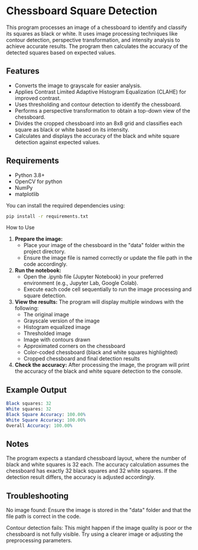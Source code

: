 # Chessboard Square Detection
 
This program processes an image of a chessboard to identify and classify its squares as black or white. It uses image processing techniques like contour detection, perspective transformation, and intensity analysis to achieve accurate results. The program then calculates the accuracy of the detected squares based on expected values.

## Features

- Converts the image to grayscale for easier analysis.
- Applies Contrast Limited Adaptive Histogram Equalization (CLAHE) for improved contrast.
- Uses thresholding and contour detection to identify the chessboard.
- Performs a perspective transformation to obtain a top-down view of the chessboard.
- Divides the cropped chessboard into an 8x8 grid and classifies each square as black or white based on its intensity.
- Calculates and displays the accuracy of the black and white square detection against expected values.

## Requirements

- Python 3.8+
- OpenCV for python
- NumPy
- matplotlib

You can install the required dependencies using:
```bash
pip install -r requirements.txt
```

How to Use
1. **Prepare the image:**
    - Place your image of the chessboard in the "data" folder within the project directory.
    - Ensure the image file is named correctly or update the file path in the code accordingly.
2. **Run the notebook:**
    - Open the .ipynb file (Jupyter Notebook) in your preferred environment (e.g., Jupyter Lab, Google Colab).
    - Execute each code cell sequentially to run the image processing and square detection.
3. **View the results:** The program will display multiple windows with the following:
    - The original image
    - Grayscale version of the image
    - Histogram equalized image
    - Thresholded image
    - Image with contours drawn
    - Approximated corners on the chessboard
    - Color-coded chessboard (black and white squares highlighted)
    - Cropped chessboard and final detection results
4. **Check the accuracy:** After processing the image, the program will print the accuracy of the black and white square detection to the console.

## Example Output

```mathematica
Black squares: 32
White squares: 32
Black Square Accuracy: 100.00%
White Square Accuracy: 100.00%
Overall Accuracy: 100.00%
```

## Notes
The program expects a standard chessboard layout, where the number of black and white squares is 32 each.
The accuracy calculation assumes the chessboard has exactly 32 black squares and 32 white squares. If the detection result differs, the accuracy is adjusted accordingly.

## Troubleshooting
No image found: Ensure the image is stored in the "data" folder and that the file path is correct in the code.

Contour detection fails: This might happen if the image quality is poor or the chessboard is not fully visible. Try using a clearer image or adjusting the preprocessing parameters.